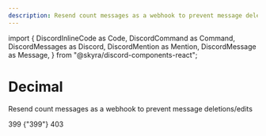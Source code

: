 ```yaml
---
description: Resend count messages as a webhook to prevent message deletions/edits
---
```


import {
  DiscordInlineCode as Code,
  DiscordCommand as Command,
  DiscordMessages as Discord,
  DiscordMention as Mention,
  DiscordMessage as Message,
} from "@skyra/discord-components-react";


# Decimal

Resend count messages as a webhook to prevent message deletions/edits

<Discord>
  <Message>399</Message>
  <Message profile="User">
    <Command slot="send">
    {"399"}
  </Message>
  <Message>403</Message>
</Discord>
